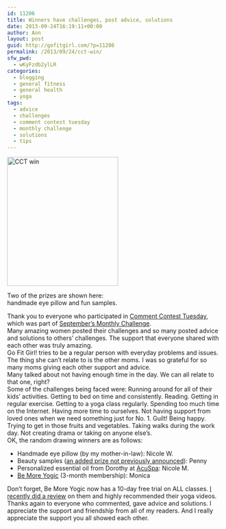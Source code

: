 ```yaml
---
id: 11206
title: Winners have challenges, post advice, solutions
date: 2013-09-24T16:19:11+00:00
author: Ann
layout: post
guid: http://gofitgirl.com/?p=11206
permalink: /2013/09/24/cct-win/
sfw_pwd:
  - wKyFzdb2ylLR
categories:
  - blogging
  - general fitness
  - general health
  - yoga
tags:
  - advice
  - challenges
  - comment contest tuesday
  - monthly challenge
  - solutions
  - tips
---
```

<div id="attachment_11264" style="width: 269px" class="wp-caption alignleft">
  <a href="http://gofitgirl.com/?attachment_id=11264" rel="attachment wp-att-11264"><img class="size-medium wp-image-11264" alt="CCT win" src="http://gofitgirl.com/wp-content/uploads/2013/09/IMG_4827-259x300.jpg" width="259" height="300" /></a>
  
  <p class="wp-caption-text">
    Two of the prizes are shown here: handmade eye pillow and fun samples.
  </p>
</div>

  
Thank you to everyone who participated in [Comment Contest Tuesday](http://gofitgirl.com/2013/09/comment-contest-tuesday-11/), which was part of [September&#8217;s Monthly Challenge](http://gofitgirl.com/2013/09/september-monthly-challenge/).  
Many amazing women posted their challenges and so many posted advice and solutions to others&#8217; challenges. The support that everyone shared with each other was truly amazing.  
Go Fit Girl! tries to be a regular person with everyday problems and issues. The thing she can&#8217;t relate to is the other moms. I was so grateful for so many moms giving each other support and advice.  
Many talked about not having enough time in the day. We can all relate to that one, right?  
Some of the challenges being faced were: Running around for all of their kids&#8217; activities. Getting to bed on time and consistently. Reading. Getting in regular exercise. Getting to a yoga class regularly. Spending too much time on the Internet. Having more time to ourselves. Not having support from loved ones when we need something just for No. 1. Guilt! Being happy. Trying to get in those fruits and vegetables. Taking walks during the work day. Not creating drama or taking on anyone else&#8217;s.  
OK, the random drawing winners are as follows:

  * Handmade eye pillow (by my mother-in-law): Nicole W.
  * Beauty samples ([an added prize not previously announced](http://gofitgirl.com/2013/09/cct-prizes/)): Penny
  * Personalized essential oil from Dorothy at [AcuSpa](http://acuspa.net): Nicole M.
  * [Be More Yogic](https://www.bemoreyogic.com) (3-month membership): Monica

Don&#8217;t forget, Be More Yogic now has a 10-day free trial on ALL classes. [I recently did a review](http://gofitgirl.com/2013/08/review-wednesday-be-more-yogic/) on them and highly recommended their yoga videos.  
Thanks again to everyone who commented, gave advice and solutions. I appreciate the support and friendship from all of my readers. And I really appreciate the support you all showed each other.